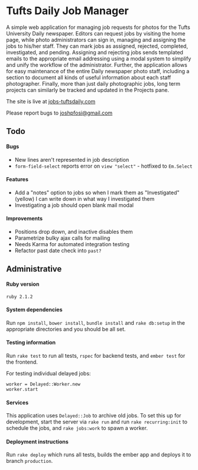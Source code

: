 # Tufts Daily Job Manager #

A simple web application for managing job requests for photos for the Tufts University Daily newspaper. Editors can request jobs by visiting the home page, while photo administrators can sign in, managing and assigning the jobs to his/her staff. They can mark jobs as assigned, rejected, completed, investigated, and pending. Assigning and rejecting jobs sends templated emails to the appropriate email addressing using a modal system to simplify and unify the workflow of the administrator. Further, the application allows for easy maintenance of the entire Daily newspaper photo staff, including a section to document all kinds of useful information about each staff photographer. Finally, more than just daily photographic jobs, long term projects can similarly be tracked and updated in the Projects pane. 

The site is live at [jobs-tuftsdaily.com](http://jobs-tuftsdaily.herokuapp.com/ "site-link") 

Please report bugs to joshpfosi@gmail.com

## Todo

#### Bugs
* New lines aren't represented in job description
* `form-field-select` reports error on `view "select"` - hotfixed to `Em.Select`

#### Features
* Add a "notes" option to jobs so when I mark them as "Investigated" (yellow) I can write down in what way I investigated them
* Investigating a job should open blank mail modal

#### Improvements
* Positions drop down, and inactive disables them
* Parametrize bulky ajax calls for mailing
* Needs Karma for automated integration testing
* Refactor past date check into `past?`

## Administrative

#### Ruby version

    ruby 2.1.2

#### System dependencies

Run `npm install`, `bower install`, `bundle install` and `rake db:setup` in the appropriate directories and you should be all set.


#### Testing information

Run `rake test` to run all tests, `rspec` for backend tests, and `ember test` for the frontend.

For testing individual delayed jobs:

    worker = Delayed::Worker.new
    worker.start

#### Services

This application uses `Delayed::Job` to archive old jobs. To set this up for development, start the server via `rake run` and run `rake recurring:init` to schedule the jobs, and `rake jobs:work` to spawn a worker.

#### Deployment instructions

Run `rake deploy` which runs all tests, builds the ember app and deploys it to branch `production`.


